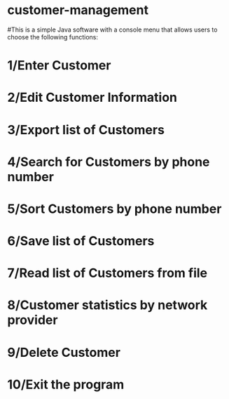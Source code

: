 # customer-management
#This is a simple Java software with a console menu that allows users to choose the following functions:
# 1/Enter Customer
# 2/Edit Customer Information
# 3/Export list of Customers
# 4/Search for Customers by phone number
# 5/Sort Customers by phone number
# 6/Save list of Customers
# 7/Read list of Customers from file
# 8/Customer statistics by network provider
# 9/Delete Customer
# 10/Exit the program
